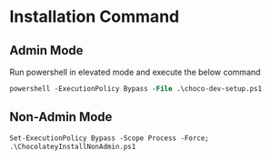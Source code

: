 # Installation Command
## Admin Mode
Run powershell in elevated mode and execute the below command
 ```ps 
 powershell -ExecutionPolicy Bypass -File .\choco-dev-setup.ps1
 ```
## Non-Admin Mode
```ps
Set-ExecutionPolicy Bypass -Scope Process -Force;
.\ChocolateyInstallNonAdmin.ps1
```
